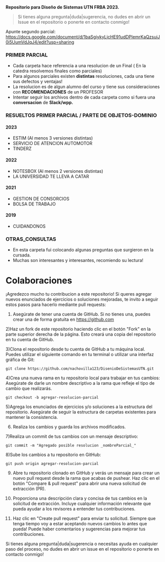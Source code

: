 **Repositorio para Diseño de Sistemas UTN FRBA 2023.**

> Si tienes alguna pregunta|duda|sugerencia, no dudes en abrir un Issue en el repositorio o ponerte en contacto conmigo!

Apunte segundo parcial: https://docs.google.com/document/d/1baSgiykyLjcHE91udDPlemrKaQzsuiJ0i5UumVdJqJ4/edit?usp=sharing

### PRIMER PARCIAL

- Cada carpeta hace referencia a una resolucion de un Final ( En la catedra resolvemos finales como parciales)
- Para algunos parciales existen **distintas** resoluciones, cada una tiene sus defectos y ventajas! 
- La resolucion es de algun alumno del curso y tiene sus consideraciones con **RECOMENDACIONES** de un PROFESOR
- Intentar seguir los archivos dentro de cada carpeta como si fuera una **conversacion** de **Slack/wpp.**



### RESUELTOS PRIMER PARCIAL / PARTE DE OBJETOS-DOMINIO

#### 2023
- ESTIM (Al menos 3 versiones distintas)
- SERVICIO DE ATENCION AUTOMOTOR
- TINDERZ

#### 2022
- NOTESBOX (Al menos 2 versiones distintas)
- LA UNIVERSIDAD TE LLEVA A CATAR

#### 2021
- GESTION DE CONSORCIOS
- BOLSA DE TRABAJO

#### 2019
- CUIDANDONOS

### OTRAS_CONSULTAS
- En esta carpeta fui colocando algunas preguntas que surgieron en la cursada.
- Muchas son interesantes y interesantes, recomiendo su lectura!



# Colaboraciones

¡Agredezco mucho tu contribucion a este repositorio! Si queres agregar nuevos enunciados de ejercicios o soluciones mejoradas, te invito a seguir estos pasos para hacerlo mediante pull requests:

1) Asegúrate de tener una cuenta de GitHub. Si no tienes una, puedes crear una de forma gratuita en https://github.com

2)Haz un fork de este repositorio haciendo clic en el botón "Fork" en la parte superior derecha de la página. Esto creará una copia del repositorio en tu cuenta de GitHub.

3)Clona el repositorio desde tu cuenta de GitHub a tu máquina local. Puedes utilizar el siguiente comando en tu terminal o utilizar una interfaz gráfica de Git:
```
git clone https://github.com/nachovilla123/DisenioDeSistemasUTN.git
```

4)Crea una nueva rama en tu repositorio local para trabajar en tus cambios:
Asegúrate de darle un nombre descriptivo a la rama que refleje el tipo de cambio que realizarás.
```
git checkout -b agregar-resolucion-parcial
```

5)Agrega los enunciados de ejercicios y/o soluciones a la estructura del repositorio. Asegúrate de seguir la estructura de carpetas existentes para mantener la consistencia.

6) Realiza los cambios y guarda los archivos modificados.

7)Realiza un commit de tus cambios con un mensaje descriptivo:

```
git commit -m "Agregado posible resolucion _nombreParcial_"
```
8)Sube los cambios a tu repositorio en GitHub:
```
git push origin agregar-resolucion-parcial
```


9) Abre tu repositorio clonado en GitHub y verás un mensaje para crear un nuevo pull request desde la rama que acabas de pushear. Haz clic en el botón "Compare & pull request" para abrir una nueva solicitud de extracción (PR).

10) Proporciona una descripción clara y concisa de tus cambios en la solicitud de extracción. Incluye cualquier información relevante que pueda ayudar a los revisores a entender tus contribuciones.

11) Haz clic en "Create pull request" para enviar tu solicitud. 
  Siempre que tenga tiempo voy a estar aceptando nuevos cambios lo antes que pueda! Puede haber comentarios y sugerencias para mejorar tus contribuciones.


Si tienes alguna pregunta|duda|sugerencia o necesitas ayuda en cualquier paso del proceso, no dudes en abrir un issue en el repositorio o ponerte en contacto conmigo!
  
